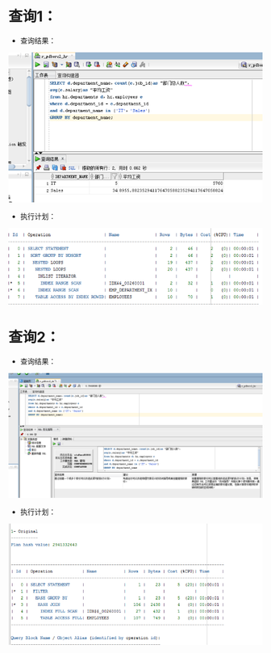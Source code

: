 # 查询1：

- 查询结果：

![tu](./1.png)

- 执行计划：

![tu](./1.1.png)

# 查询2：

- 查询结果：

![tu](./2.png)

- 执行计划：

![tu](./2.2.png)
